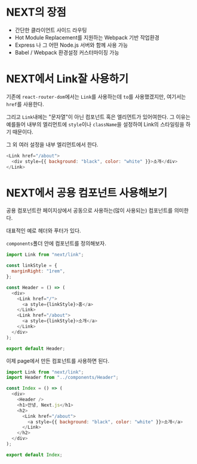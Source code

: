 # NEXT의 장점

- 간단한 클라이언트 사이드 라우팅
- Hot Module Replacement를 지원하는 Webpack 기반 작업환경
- Express 나 그 어떤 Node.js 서버와 함께 사용 가능
- Babel / Webpack 환경설정 커스터마이징 가능

# NEXT에서 Link잘 사용하기

기존에 `react-router-dom`에서는 `Link`를 사용하는데 `to`를 사용했겠지만, 여기서는 `href`를 사용한다.

그리고 `Link`내에는 "문자열"이 아닌 컴포넌트 혹은 엘리먼트가 있어여한다.
그 이유는 예를들어 내부의 엘리먼트에 `style`이나 `className`을 설정하여 Link의 스타일링을 하기 때문이다.

그 외 여러 설정을 내부 엘리먼트에서 한다.

```js
<Link href="/about">
  <div style={{ background: "black", color: "white" }}>소개</div>
</Link>
```

# NEXT에서 공용 컴포넌트 사용해보기

공용 컴포넌트란 페이지상에서 공동으로 사용하는(많이 사용되는) 컴포넌트를 의미한다.

대표적인 예로 헤더와 푸터가 있다.

`components`폴더 안에 컴포넌트를 정의해보자.

```js
import Link from "next/link";

const linkStyle = {
  marginRight: "1rem",
};

const Header = () => (
  <div>
    <Link href="/">
      <a style={linkStyle}>홈</a>
    </Link>
    <Link href="/about">
      <a style={linkStyle}>소개</a>
    </Link>
  </div>
);

export default Header;
```

이제 page에서 만든 컴포넌트를 사용하면 된다.

```js
import Link from "next/link";
import Header from "../components/Header";

const Index = () => (
  <div>
    <Header />
    <h1>안녕, Next.js</h1>
    <h2>
      <Link href="/about">
        <a style={{ background: "black", color: "white" }}>소개</a>
      </Link>
    </h2>
  </div>
);

export default Index;
```
